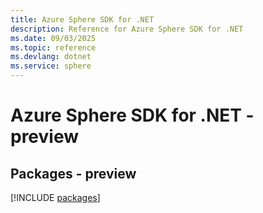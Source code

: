 ```yaml
---
title: Azure Sphere SDK for .NET
description: Reference for Azure Sphere SDK for .NET
ms.date: 09/03/2025
ms.topic: reference
ms.devlang: dotnet
ms.service: sphere
---
```

# Azure Sphere SDK for .NET - preview
## Packages - preview
[!INCLUDE [packages](sphere-index.md)]